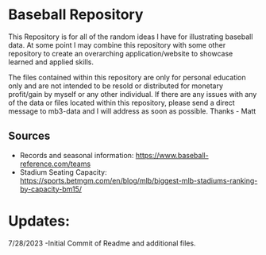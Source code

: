 # Baseball Repository
This Repository is for all of the random ideas I have for illustrating baseball data. At some point I may combine this repository with some other repository to create an overarching application/website to showcase learned and applied skills.

The files contained within this repository are only for personal education only and are not intended to be resold or distributed for monetary profit/gain by myself or any other individual.
If there are any issues with any of the data or files located within this repository, please send a direct message to mb3-data and I will address as soon as possible.
Thanks - Matt

## Sources
- Records and seasonal information: https://www.baseball-reference.com/teams
- Stadium Seating Capacity: https://sports.betmgm.com/en/blog/mlb/biggest-mlb-stadiums-ranking-by-capacity-bm15/

# Updates:
7/28/2023
-Initial Commit of Readme and additional files.
